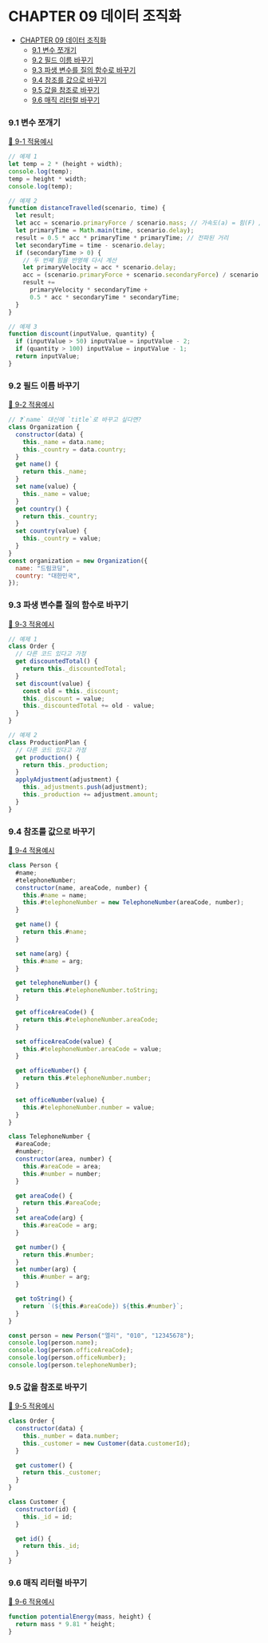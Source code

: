 # CHAPTER 09 데이터 조직화

- [CHAPTER 09 데이터 조직화](#chapter-09-데이터-조직화)
  - [9.1 변수 쪼개기](#91-변수-쪼개기)
  - [9.2 필드 이름 바꾸기](#92-필드-이름-바꾸기)
  - [9.3 파생 변수를 질의 함수로 바꾸기](#93-파생-변수를-질의-함수로-바꾸기)
  - [9.4 참조를 값으로 바꾸기](#94-참조를-값으로-바꾸기)
  - [9.5 값을 참조로 바꾸기](#95-값을-참조로-바꾸기)
  - [9.6 매직 리터럴 바꾸기](#96-매직-리터럴-바꾸기)

### 9.1 변수 쪼개기

[📂 9-1 적용예시](./9-1.js)

```js
// 예제 1
let temp = 2 * (height + width);
console.log(temp);
temp = height * width;
console.log(temp);

// 예제 2
function distanceTravelled(scenario, time) {
  let result;
  let acc = scenario.primaryForce / scenario.mass; // 가속도(a) = 힘(F) / 질량(m)
  let primaryTime = Math.main(time, scenario.delay);
  result = 0.5 * acc * primaryTime * primaryTime; // 전파된 거리
  let secondaryTime = time - scenario.delay;
  if (secondaryTime > 0) {
    // 두 번째 힘을 반영해 다시 계산
    let primaryVelocity = acc * scenario.delay;
    acc = (scenario.primaryForce + scenario.secondaryForce) / scenario.mass;
    result +=
      primaryVelocity * secondaryTime +
      0.5 * acc * secondaryTime * secondaryTime;
  }
}

// 예제 3
function discount(inputValue, quantity) {
  if (inputValue > 50) inputValue = inputValue - 2;
  if (quantity > 100) inputValue = inputValue - 1;
  return inputValue;
}
```

### 9.2 필드 이름 바꾸기

[📂 9-2 적용예시](./9-2.js)

```js
// ❓`name` 대신에 `title`로 바꾸고 싶다면?
class Organization {
  constructor(data) {
    this._name = data.name;
    this._country = data.country;
  }
  get name() {
    return this._name;
  }
  set name(value) {
    this._name = value;
  }
  get country() {
    return this._country;
  }
  set country(value) {
    this._country = value;
  }
}
const organization = new Organization({
  name: "드림코딩",
  country: "대한민국",
});
```

### 9.3 파생 변수를 질의 함수로 바꾸기

[📂 9-3 적용예시](./9-3.js)

```js
// 예제 1
class Order {
  // 다른 코드 있다고 가정
  get discountedTotal() {
    return this._discountedTotal;
  }
  set discount(value) {
    const old = this._discount;
    this._discount = value;
    this._discountedTotal += old - value;
  }
}

// 예제 2
class ProductionPlan {
  // 다른 코드 있다고 가정
  get production() {
    return this._production;
  }
  applyAdjustment(adjustment) {
    this._adjustments.push(adjustment);
    this._production += adjustment.amount;
  }
}
```

### 9.4 참조를 값으로 바꾸기

[📂 9-4 적용예시](./9-4.js)

```js
class Person {
  #name;
  #telephoneNumber;
  constructor(name, areaCode, number) {
    this.#name = name;
    this.#telephoneNumber = new TelephoneNumber(areaCode, number);
  }

  get name() {
    return this.#name;
  }

  set name(arg) {
    this.#name = arg;
  }

  get telephoneNumber() {
    return this.#telephoneNumber.toString;
  }

  get officeAreaCode() {
    return this.#telephoneNumber.areaCode;
  }

  set officeAreaCode(value) {
    this.#telephoneNumber.areaCode = value;
  }

  get officeNumber() {
    return this.#telephoneNumber.number;
  }

  set officeNumber(value) {
    this.#telephoneNumber.number = value;
  }
}

class TelephoneNumber {
  #areaCode;
  #number;
  constructor(area, number) {
    this.#areaCode = area;
    this.#number = number;
  }

  get areaCode() {
    return this.#areaCode;
  }
  set areaCode(arg) {
    this.#areaCode = arg;
  }

  get number() {
    return this.#number;
  }
  set number(arg) {
    this.#number = arg;
  }

  get toString() {
    return `(${this.#areaCode}) ${this.#number}`;
  }
}

const person = new Person("엘리", "010", "12345678");
console.log(person.name);
console.log(person.officeAreaCode);
console.log(person.officeNumber);
console.log(person.telephoneNumber);
```

### 9.5 값을 참조로 바꾸기

[📂 9-5 적용예시](./9-5.js)

```js
class Order {
  constructor(data) {
    this._number = data.number;
    this._customer = new Customer(data.customerId);
  }

  get customer() {
    return this._customer;
  }
}

class Customer {
  constructor(id) {
    this._id = id;
  }

  get id() {
    return this._id;
  }
}
```

### 9.6 매직 리터럴 바꾸기

[📂 9-6 적용예시](./9-6.js)

```js
function potentialEnergy(mass, height) {
  return mass * 9.81 * height;
}
```
